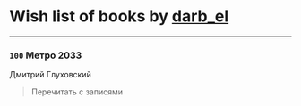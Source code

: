 # Wish list of books by [darb_el](http://vk.com/id184135339)
---

### `100` Метро 2033
Дмитрий Глуховский
> Перечитать с записями

